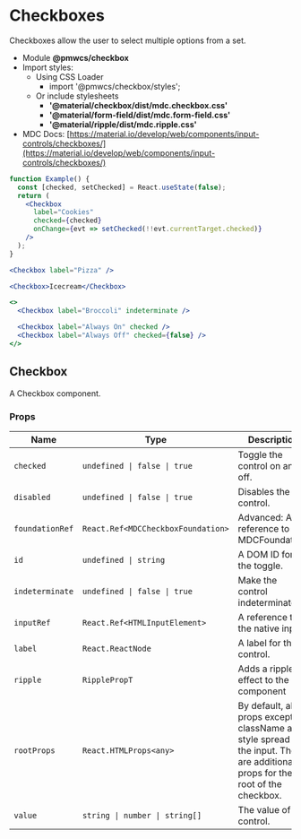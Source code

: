 # Checkboxes

Checkboxes allow the user to select multiple options from a set.

- Module **@pmwcs/checkbox**
- Import styles:
  - Using CSS Loader
    - import '@pmwcs/checkbox/styles';
  - Or include stylesheets
    - **'@material/checkbox/dist/mdc.checkbox.css'**
    - **'@material/form-field/dist/mdc.form-field.css'**
    - **'@material/ripple/dist/mdc.ripple.css'**
- MDC Docs: [https://material.io/develop/web/components/input-controls/checkboxes/](https://material.io/develop/web/components/input-controls/checkboxes/)

```jsx
function Example() {
  const [checked, setChecked] = React.useState(false);
  return (
    <Checkbox
      label="Cookies"
      checked={checked}
      onChange={evt => setChecked(!!evt.currentTarget.checked)}
    />
  );
}
```

```jsx
<Checkbox label="Pizza" />
```

```jsx
<Checkbox>Icecream</Checkbox>
```

```jsx
<>
  <Checkbox label="Broccoli" indeterminate />

  <Checkbox label="Always On" checked />
  <Checkbox label="Always Off" checked={false} />
</>
```

## Checkbox
A Checkbox component.

### Props

| Name | Type | Description |
|------|------|-------------|
| `checked` | `undefined \| false \| true` | Toggle the control on and off. |
| `disabled` | `undefined \| false \| true` | Disables the control. |
| `foundationRef` | `React.Ref<MDCCheckboxFoundation>` | Advanced: A reference to the MDCFoundation. |
| `id` | `undefined \| string` | A DOM ID for the toggle. |
| `indeterminate` | `undefined \| false \| true` | Make the control indeterminate |
| `inputRef` | `React.Ref<HTMLInputElement>` | A reference to the native input. |
| `label` | `React.ReactNode` | A label for the control. |
| `ripple` | `RipplePropT` | Adds a ripple effect to the component |
| `rootProps` | `React.HTMLProps<any>` | By default, all props except className and style spread to the input. These are additional props for the root of the checkbox. |
| `value` | `string \| number \| string[]` | The value of the control. |


